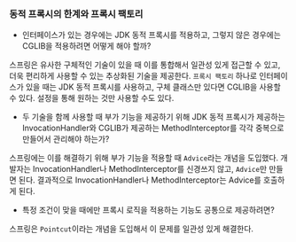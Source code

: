 ### 동적 프록시의 한계와 프록시 팩토리
- 인터페이스가 있는 경우에는 JDK 동적 프록시를 적용하고, 그렇지 않은 경우에는 CGLIB을 적용하려면 어떻게 해야 할까?

스프링은 유사한 구체적인 기술이 있을 때 이를 통합해서 일관성 있게 접근할 수 있고, 
더욱 편리하게 사용할 수 있는 추상화된 기술을 제공한다. `프록시 팩토리` 하나로 
인터페이스가 있을 때는 JDK 동적 프록시를 사용하고, 구체 클래스만 있다면 CGLIB을 사용할 수 있다.
설정을 통해 원하는 것만 사용할 수도 있다.

- 두 기술을 함께 사용할 때 부가 기능을 제공하기 위해 JDK 동적 프록시가 제공하는 InvocationHandler와 
CGLIB가 제공하는 MethodInterceptor를 각각 중복으로 만들어서 관리해야 하는가?

스프링에는 이를 해결하기 위해 부가 기능을 적용할 때 `Advice`라는 개념을 도입했다.
개발자는 InvocationHandler나 MethodInterceptor를 신경쓰지 않고, `Advice`만 만들면 된다.
결과적으로 InvocationHandler나 MethodInterceptor는 Advice를 호출하게 된다.

- 특정 조건이 맞을 때에만 프록시 로직을 적용하는 기능도 공통으로 제공하려면?

스프링은 `Pointcut`이라는 개념을 도입해서 이 문제를 일관성 있게 해결한다.
